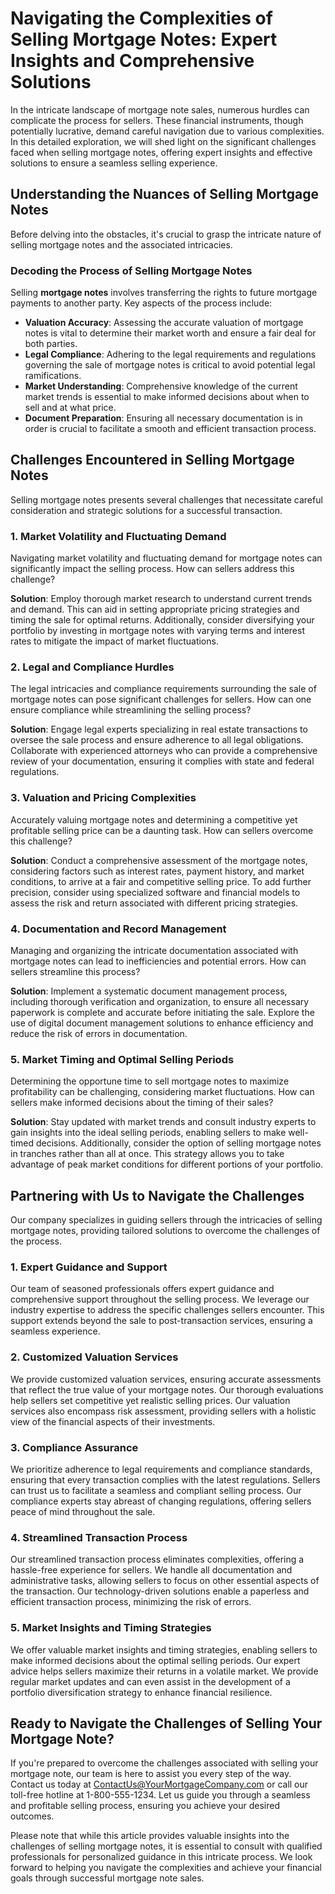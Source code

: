 # Navigating the Complexities of Selling Mortgage Notes: Expert Insights and Comprehensive Solutions

In the intricate landscape of mortgage note sales, numerous hurdles can complicate the process for sellers. These financial instruments, though potentially lucrative, demand careful navigation due to various complexities. In this detailed exploration, we will shed light on the significant challenges faced when selling mortgage notes, offering expert insights and effective solutions to ensure a seamless selling experience.

## Understanding the Nuances of Selling Mortgage Notes

Before delving into the obstacles, it's crucial to grasp the intricate nature of selling mortgage notes and the associated intricacies.

### Decoding the Process of Selling Mortgage Notes

Selling **mortgage notes** involves transferring the rights to future mortgage payments to another party. Key aspects of the process include:

- **Valuation Accuracy**: Assessing the accurate valuation of mortgage notes is vital to determine their market worth and ensure a fair deal for both parties.
- **Legal Compliance**: Adhering to the legal requirements and regulations governing the sale of mortgage notes is critical to avoid potential legal ramifications.
- **Market Understanding**: Comprehensive knowledge of the current market trends is essential to make informed decisions about when to sell and at what price.
- **Document Preparation**: Ensuring all necessary documentation is in order is crucial to facilitate a smooth and efficient transaction process.

## Challenges Encountered in Selling Mortgage Notes

Selling mortgage notes presents several challenges that necessitate careful consideration and strategic solutions for a successful transaction.

### 1. **Market Volatility and Fluctuating Demand**

Navigating market volatility and fluctuating demand for mortgage notes can significantly impact the selling process. How can sellers address this challenge?

**Solution**: Employ thorough market research to understand current trends and demand. This can aid in setting appropriate pricing strategies and timing the sale for optimal returns. Additionally, consider diversifying your portfolio by investing in mortgage notes with varying terms and interest rates to mitigate the impact of market fluctuations.

### 2. **Legal and Compliance Hurdles**

The legal intricacies and compliance requirements surrounding the sale of mortgage notes can pose significant challenges for sellers. How can one ensure compliance while streamlining the selling process?

**Solution**: Engage legal experts specializing in real estate transactions to oversee the sale process and ensure adherence to all legal obligations. Collaborate with experienced attorneys who can provide a comprehensive review of your documentation, ensuring it complies with state and federal regulations.

### 3. **Valuation and Pricing Complexities**

Accurately valuing mortgage notes and determining a competitive yet profitable selling price can be a daunting task. How can sellers overcome this challenge?

**Solution**: Conduct a comprehensive assessment of the mortgage notes, considering factors such as interest rates, payment history, and market conditions, to arrive at a fair and competitive selling price. To add further precision, consider using specialized software and financial models to assess the risk and return associated with different pricing strategies.

### 4. **Documentation and Record Management**

Managing and organizing the intricate documentation associated with mortgage notes can lead to inefficiencies and potential errors. How can sellers streamline this process?

**Solution**: Implement a systematic document management process, including thorough verification and organization, to ensure all necessary paperwork is complete and accurate before initiating the sale. Explore the use of digital document management solutions to enhance efficiency and reduce the risk of errors in documentation.

### 5. **Market Timing and Optimal Selling Periods**

Determining the opportune time to sell mortgage notes to maximize profitability can be challenging, considering market fluctuations. How can sellers make informed decisions about the timing of their sales?

**Solution**: Stay updated with market trends and consult industry experts to gain insights into the ideal selling periods, enabling sellers to make well-timed decisions. Additionally, consider the option of selling mortgage notes in tranches rather than all at once. This strategy allows you to take advantage of peak market conditions for different portions of your portfolio.

## Partnering with Us to Navigate the Challenges

Our company specializes in guiding sellers through the intricacies of selling mortgage notes, providing tailored solutions to overcome the challenges of the process.

### **1. Expert Guidance and Support**

Our team of seasoned professionals offers expert guidance and comprehensive support throughout the selling process. We leverage our industry expertise to address the specific challenges sellers encounter. This support extends beyond the sale to post-transaction services, ensuring a seamless experience.

### **2. Customized Valuation Services**

We provide customized valuation services, ensuring accurate assessments that reflect the true value of your mortgage notes. Our thorough evaluations help sellers set competitive yet realistic selling prices. Our valuation services also encompass risk assessment, providing sellers with a holistic view of the financial aspects of their investments.

### **3. Compliance Assurance**

We prioritize adherence to legal requirements and compliance standards, ensuring that every transaction complies with the latest regulations. Sellers can trust us to facilitate a seamless and compliant selling process. Our compliance experts stay abreast of changing regulations, offering sellers peace of mind throughout the sale.

### **4. Streamlined Transaction Process**

Our streamlined transaction process eliminates complexities, offering a hassle-free experience for sellers. We handle all documentation and administrative tasks, allowing sellers to focus on other essential aspects of the transaction. Our technology-driven solutions enable a paperless and efficient transaction process, minimizing the risk of errors.

### **5. Market Insights and Timing Strategies**

We offer valuable market insights and timing strategies, enabling sellers to make informed decisions about the optimal selling periods. Our expert advice helps sellers maximize their returns in a volatile market. We provide regular market updates and can even assist in the development of a portfolio diversification strategy to enhance financial resilience.

## Ready to Navigate the Challenges of Selling Your Mortgage Note?

If you're prepared to overcome the challenges associated with selling your mortgage note, our team is here to assist you every step of the way. Contact us today at [ContactUs@YourMortgageCompany.com](mailto:ContactUs@YourMortgageCompany.com) or call our toll-free hotline at 1-800-555-1234. Let us guide you through a seamless and profitable selling process, ensuring you achieve your desired outcomes.

Please note that while this article provides valuable insights into the challenges of selling mortgage notes, it is essential to consult with qualified professionals for personalized guidance in this intricate process. We look forward to helping you navigate the complexities and achieve your financial goals through successful mortgage note sales.